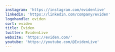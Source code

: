 ```yaml
---
instagram: 'https://instagram.com/evidenlive'
linkedin: 'https://linkedin.com/company/eviden'
logohandle: eviden
sort: eviden
title: Eviden
twitter: EvidenLive
website: 'https://eviden.com/'
youtube: 'https://youtube.com/@EvidenLive'
---
```

